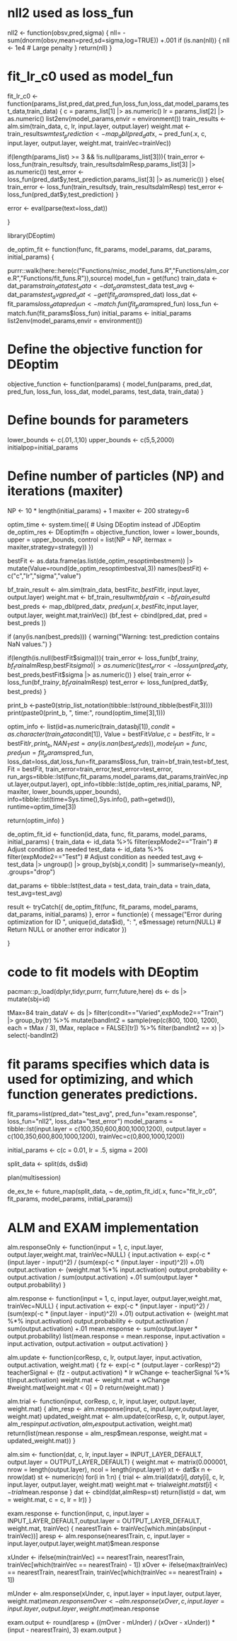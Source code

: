 # nll2 used as loss_fun
nll2 <- function(obsv,pred,sigma)
{
  nll= -sum(dnorm(obsv,mean=pred,sd=sigma,log=TRUE)) +.001
  if (is.nan(nll)) {
    nll <- 1e4 # Large penalty
  }
  return(nll)
}

# fit_lr_c0 used as model_fun
fit_lr_c0 <- function(params_list,pred_dat,pred_fun,loss_fun,loss_dat,model_params,test_data,train_data)
{
  c = params_list[1] |> as.numeric()
  lr = params_list[2] |> as.numeric()
  list2env(model_params,envir = environment())
  train_results <- alm.sim(train_data, c, lr, input.layer, output.layer)
  weight.mat <- train_results$wm
  test_prediction <- map_dbl(pred_dat$x, ~ pred_fun(.x, c, input.layer, output.layer, weight.mat,  trainVec=trainVec))

  if(length(params_list) >= 3 && !is.null(params_list[3])){
  train_error <- loss_fun(train_results$d$y, train_results$d$almResp,params_list[3] |> as.numeric())
  test_error <- loss_fun(pred_dat$y,test_prediction,params_list[3] |> as.numeric())
  } else{
    train_error <- loss_fun(train_results$d$y, train_results$d$almResp)
    test_error <- loss_fun(pred_dat$y,test_prediction)
  }
  
  error <- eval(parse(text=loss_dat))
  
}

library(DEoptim)

de_optim_fit <- function(func, fit_params, model_params, dat_params, initial_params) {
 
 purrr::walk(here::here(c("Functions/misc_model_funs.R","Functions/alm_core.R","Functions/fit_funs.R")),source)
  model_fun = get(func)
  train_data <- dat_params$train_data
  test_data <- dat_params$test_data
  test_avg <- dat_params$test_avg
  pred_dat <- get(fit_params$pred_dat)
  loss_dat <- fit_params$loss_data
  pred_fun <- match.fun(fit_params$pred_fun)
  loss_fun <- match.fun(fit_params$loss_fun)
  initial_params <- initial_params
  list2env(model_params,envir = environment())
  # Define the objective function for DEoptim
  objective_function <- function(params) {
    model_fun(params, pred_dat, pred_fun, loss_fun, loss_dat, model_params, test_data, train_data)
  }

  # Define bounds for parameters
  lower_bounds <- c(.01,.1,10)
  upper_bounds <- c(5,5,2000)
  initialpop=initial_params

  # Define number of particles (NP) and iterations (maxiter)
  NP <- 10 * length(initial_params) + 1
  maxiter <- 200
  strategy=6

  optim_time <- system.time({
    # Using DEoptim instead of JDEoptim
    de_optim_res <- DEoptim(fn = objective_function, lower = lower_bounds, 
                            upper = upper_bounds, control = list(NP = NP, itermax = maxiter,strategy=strategy))
  })

  bestFit <- as.data.frame(as.list(de_optim_res$optim$bestmem)) |> mutate(Value=round(de_optim_res$optim$bestval,3))
  names(bestFit) <- c("c","lr","sigma","value")
  
  
  bf_train_result <- alm.sim(train_data, bestFit$c, bestFit$lr, input.layer, output.layer)
  weight.mat <- bf_train_result$wm
  bf_train <- bf_train_result$d
  best_preds <- map_dbl(pred_dat$x, ~ pred_fun(.x, bestFit$c,input.layer, output.layer, weight.mat,trainVec))
  (bf_test <- cbind(pred_dat, pred = best_preds ))
  
  if (any(is.nan(best_preds))) {
  warning("Warning: test_prediction contains NaN values.")
}

  if(length(is.null(bestFit$sigma))){
  train_error <- loss_fun(bf_train$y, bf_train$almResp,bestFit$sigma) |> as.numeric()
  test_error <- loss_fun(pred_dat$y, best_preds,bestFit$sigma |> as.numeric())
  } else{
    train_error <- loss_fun(bf_train$y, bf_train$almResp)
    test_error <- loss_fun(pred_dat$y, best_preds)
  }
  
 
  print_b <-paste0(strip_list_notation(tibble::lst(round_tibble(bestFit,3))))
  print(paste0(print_b, ",  time:",  round(optim_time[3],1)))
  
  optim_info <- list(id=as.numeric(train_data$sbj[1]),condit=as.character(train_data$condit[1]),
                     Value = bestFit$Value, c = bestFit$c, lr = bestFit$lr, 
                     print_b,
                     NAN_Test=any(is.nan(best_preds)),
                     model_fun=func, 
                     pred_fun=fit_params$pred_fun,
                     loss_dat=loss_dat,loss_fun=fit_params$loss_fun, 
                     train=bf_train,test=bf_test, Fit = bestFit, 
                     train_error=train_error,test_error=test_error,
                     run_args=tibble::lst(func,fit_params,model_params,dat_params,trainVec,input.layer,output.layer),
                     opt_info=tibble::lst(de_optim_res,initial_params, NP, maxiter, lower_bounds,upper_bounds),
                     info=tibble::lst(time=Sys.time(),Sys.info(), path=getwd()),
                     runtime=optim_time[3])
  
  return(optim_info) 
}


de_optim_fit_id <- function(id_data, func, fit_params, model_params, initial_params) {
  train_data <- id_data %>% filter(expMode2=="Train") # Adjust condition as needed
  test_data <- id_data %>% filter(expMode2=="Test") # Adjust condition as needed
  test_avg <- test_data |> ungroup() |>  group_by(sbj,x,condit) |> summarise(y=mean(y), .groups="drop")
  
  dat_params <- tibble::lst(test_data = test_data, train_data = train_data, test_avg=test_avg)
  
  result <- tryCatch({
    de_optim_fit(func, fit_params, model_params, dat_params, initial_params)
  }, error = function(e) {
    message("Error during optimization for ID ", unique(id_data$id), ": ", e$message)
    return(NULL) # Return NULL or another error indicator
  })

}

# code to fit models with DEoptim

pacman::p_load(dplyr,tidyr,purrr, furrr,future,here)
ds <- ds |> mutate(sbj=id)

tMax=84
train_dataV <- ds |> filter(condit=="Varied",expMode2=="Train") |> group_by(tr) %>%
  mutate(bandInt2 = sample(rep(c(800, 1000, 1200), each = tMax / 3), tMax, replace = FALSE)[tr]) %>%
  filter(bandInt2 == x) |> select(-bandInt2)

# fit params specifies which data is used for optimizing, and which function generates predictions. 
fit_params=list(pred_dat="test_avg", pred_fun="exam.response", loss_fun="nll2", loss_data="test_error")
model_params = tibble::lst(input.layer = c(100,350,600,800,1000,1200), 
                           output.layer = c(100,350,600,800,1000,1200), 
                           trainVec=c(0,800,1000,1200))

initial_params <- c(c = 0.01, lr = .5, sigma = 200) 

split_data <- split(ds, ds$id)

plan(multisession)

de_ex_te <- future_map(split_data, ~ de_optim_fit_id(.x, func="fit_lr_c0", fit_params, model_params, initial_params))


# ALM and EXAM implementation
alm.responseOnly <- function(input = 1, c, input.layer, output.layer,weight.mat, trainVec=NULL) {
  input.activation <- exp(-c * (input.layer - input)^2) / (sum(exp(-c * (input.layer - input)^2)) +.01)
  output.activation <- (weight.mat %*% input.activation) 
  output.probability <- output.activation / sum(output.activation) +.01
  sum(output.layer * output.probability)
}


alm.response <- function(input = 1, c, input.layer, output.layer,weight.mat, trainVec=NULL) {
  input.activation <- exp(-c * (input.layer - input)^2) / (sum(exp(-c * (input.layer - input)^2)) +.01)
  output.activation <- (weight.mat %*% input.activation) 
  output.probability <- output.activation / sum(output.activation) +.01
  mean.response <- sum(output.layer * output.probability)
  list(mean.response = mean.response, input.activation = input.activation, output.activation = output.activation)
}

alm.update <- function(corResp, c, lr, output.layer, input.activation, output.activation, weight.mat) {
  fz <- exp(-c * (output.layer - corResp)^2)
  teacherSignal <- (fz - output.activation) * lr
  wChange <- teacherSignal %*% t(input.activation)
  weight.mat <- weight.mat + wChange
  #weight.mat[weight.mat < 0] = 0
  return(weight.mat)
}

alm.trial <- function(input, corResp, c, lr, input.layer, output.layer, weight.mat) {
  alm_resp <- alm.response(input, c, input.layer,output.layer, weight.mat)
  updated_weight.mat <- alm.update(corResp, c, lr, output.layer, alm_resp$input.activation, alm_resp$output.activation, weight.mat)
  return(list(mean.response = alm_resp$mean.response, weight.mat = updated_weight.mat))
}

alm.sim <- function(dat, c, lr, input.layer = INPUT_LAYER_DEFAULT, output.layer = OUTPUT_LAYER_DEFAULT) {
  weight.mat <- matrix(0.000001, nrow = length(output.layer), ncol = length(input.layer))
  xt <- dat$x
  n <- nrow(dat)
  st <- numeric(n) 
  for(i in 1:n) {
    trial <- alm.trial(dat$x[i], dat$y[i], c, lr, input.layer, output.layer, weight.mat)
    weight.mat <- trial$weight.mat
    st[i] <- trial$mean.response
  }
   dat <- cbind(dat,almResp=st)
  return(list(d = dat, wm = weight.mat, c = c, lr = lr))
}

exam.response <- function(input, c, input.layer = INPUT_LAYER_DEFAULT,output.layer = OUTPUT_LAYER_DEFAULT, weight.mat, trainVec) {
  nearestTrain <- trainVec[which.min(abs(input - trainVec))]
  aresp <- alm.response(nearestTrain, c, input.layer = input.layer,output.layer,weight.mat)$mean.response
  
  xUnder <- ifelse(min(trainVec) == nearestTrain, nearestTrain, trainVec[which(trainVec == nearestTrain) - 1])
  xOver <- ifelse(max(trainVec) == nearestTrain, nearestTrain, trainVec[which(trainVec == nearestTrain) + 1])
  
  mUnder <- alm.response(xUnder, c, input.layer = input.layer, output.layer, weight.mat)$mean.response
  mOver <- alm.response(xOver, c, input.layer = input.layer,output.layer, weight.mat)$mean.response
  
  exam.output <- round(aresp + ((mOver - mUnder) / (xOver - xUnder)) * (input - nearestTrain), 3)
  exam.output
}